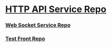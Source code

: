 # [HTTP API Service Repo](https://github.com/TooWorthless/HttpApiService)

### [Web Socket Service Repo](https://github.com/TooWorthless/WebSocketService)
### [Test Front Repo](https://github.com/TooWorthless/TestFront)
